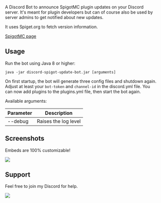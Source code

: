 A Discord Bot to announce SpigotMC plugin updates on your Discord server. It's meant for plugin developers but can of course also be used by server admins to get notified about new updates.

It uses Spiget.org to fetch version information.

[SpigotMC page](https://www.spigotmc.org/resources/discord-spigot-update-bot.100614/)

## Usage

Run the bot using Java 8 or higher: 

```shell
java -jar discord-spigot-update-bot.jar [arguments]
```

On first startup, the bot will generate three config files and shutdown again.
Adjust at least your `bot-token` and `channel-id` in the discord.yml file.
You can now add plugins to the plugins.yml file, then start the bot again.

Available arguments:

| Parameter | Description          |
|-----------|----------------------|
| --debug   | Raises the log level |

## Screenshots

Embeds are 100% customizable!

![](https://static.jeff-media.com/img/discord-spigot-update-bot/discordspigotupdatecheckerscreenshot2.png)

## Support

Feel free to join my Discord for help.

<a href="https://discord.jeff-media.com"><img src="https://api.jeff-media.com/img/discord1.png"></a>